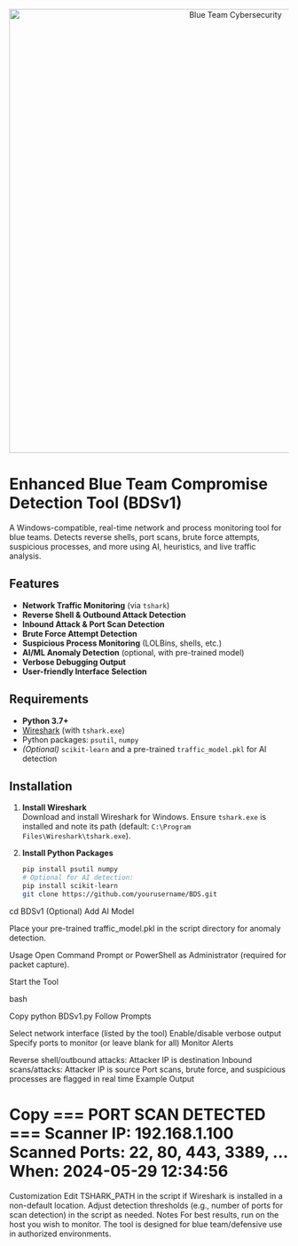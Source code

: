 <p align="center">
  <img src="https://images.unsplash.com/photo-1510511459019-5dda7724fd87?auto=format&fit=crop&w=1000&q=80" alt="Blue Team Cybersecurity" width="800"/>
</p>

# Enhanced Blue Team Compromise Detection Tool (BDSv1)

A Windows-compatible, real-time network and process monitoring tool for blue teams. Detects reverse shells, port scans, brute force attempts, suspicious processes, and more using AI, heuristics, and live traffic analysis.

## Features

- **Network Traffic Monitoring** (via `tshark`)
- **Reverse Shell & Outbound Attack Detection**
- **Inbound Attack & Port Scan Detection**
- **Brute Force Attempt Detection**
- **Suspicious Process Monitoring** (LOLBins, shells, etc.)
- **AI/ML Anomaly Detection** (optional, with pre-trained model)
- **Verbose Debugging Output**
- **User-friendly Interface Selection**

## Requirements

- **Python 3.7+**
- [Wireshark](https://www.wireshark.org/download.html) (with `tshark.exe`)
- Python packages: `psutil`, `numpy`
- *(Optional)* `scikit-learn` and a pre-trained `traffic_model.pkl` for AI detection

## Installation

1. **Install Wireshark**  
   Download and install Wireshark for Windows. Ensure `tshark.exe` is installed and note its path (default: `C:\Program Files\Wireshark\tshark.exe`).

2. **Install Python Packages**  
   ```bash
   pip install psutil numpy
   # Optional for AI detection:
   pip install scikit-learn
   git clone https://github.com/yourusername/BDS.git
cd BDSv1
(Optional) Add AI Model

Place your pre-trained traffic_model.pkl in the script directory for anomaly detection.

Usage
Open Command Prompt or PowerShell as Administrator (required for packet capture).

Start the Tool

bash

Copy
python BDSv1.py
Follow Prompts

Select network interface (listed by the tool)
Enable/disable verbose output
Specify ports to monitor (or leave blank for all)
Monitor Alerts

Reverse shell/outbound attacks: Attacker IP is destination
Inbound scans/attacks: Attacker IP is source
Port scans, brute force, and suspicious processes are flagged in real time
Example Output

Copy
=== PORT SCAN DETECTED ===
Scanner IP: 192.168.1.100
Scanned Ports: 22, 80, 443, 3389, ...
When: 2024-05-29 12:34:56
==========================
Customization
Edit TSHARK_PATH in the script if Wireshark is installed in a non-default location.
Adjust detection thresholds (e.g., number of ports for scan detection) in the script as needed.
Notes
For best results, run on the host you wish to monitor.
The tool is designed for blue team/defensive use in authorized environments.
